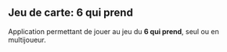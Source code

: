 ## Jeu de carte: 6 qui prend

Application permettant de jouer au jeu du **6 qui prend**, seul ou en multijoueur.